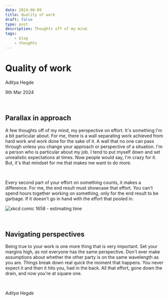 ```yaml
---
date: 2024-08-09
title: Quality of work  
draft: false
type: post
description: Thoughts off of my mind.
tags:
    - blog
    - thoughts
---
```


# Quality of work

Aditya Hegde

9th Mar 2024

<br/>

## Parallax in approach

A few thoughts off of my mind, my perspective on effort. It's something I'm a bit particular about. For me, there is a wall separating work achieved from hard work and work done for the sake of it. A wall that no one can pass through unless you change your approach or perspective of a situation. I'm a person who is particular about my job. I tend to put myself down and set unrealistic expectations at times. Now people would say, I'm crazy for it. But, it's that mindset for me that makes me want to do more.

<br/>

Every second part of your effort on something counts, it makes a difference. For me, the end result must showcase that effort. You can't spend hours together working on something, only for the end result to be garbage. If it doesn't go in hand with the effort that pooled in.


![xkcd comic 1658 - estimating time](https://imgs.xkcd.com/comics/estimating_time_2x.png)

<br/>

## Navigating perspectives 

Being true to your work is one more thing that is very important. Set your margins high, as not everyone has the same perspective. Don't ever make assumptions about whether the other party is on the same wavelength as you are. Things break down real quick the moment that happens. You never expect it and then it hits you, had in the back. All that effort, gone down the drain, and now you're at square one.

<br/>

*Aditya Hegde*
